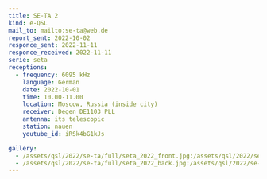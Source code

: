 ```yaml
---
title: SE-TA 2
kind: e-QSL
mail_to: mailto:se-ta@web.de
report_sent: 2022-10-02
responce_sent: 2022-11-11
responce_received: 2022-11-11
serie: seta
receptions:
  - frequency: 6095 kHz
    language: German
    date: 2022-10-01
    time: 10.00-11.00
    location: Moscow, Russia (inside city)
    receiver: Degen DE1103 PLL
    antenna: its telescopic
    station: nauen
    youtube_id: iRSk4bG1kJs

gallery:
  - /assets/qsl/2022/se-ta/full/seta_2022_front.jpg:/assets/qsl/2022/se-ta/small/seta_2022_front.jpg
  - /assets/qsl/2022/se-ta/full/seta_2022_back.jpg:/assets/qsl/2022/se-ta/small/seta_2022_back.jpg
---
```

